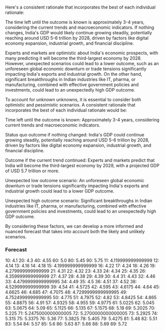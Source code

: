 Here's a consistent rationale that incorporates the best of each individual rationale:

The time left until the outcome is known is approximately 3-4 years, considering the current trends and macroeconomic indicators. If nothing changes, India's GDP would likely continue growing steadily, potentially reaching around USD 5-6 trillion by 2028, driven by factors like digital economy expansion, industrial growth, and financial discipline.

Experts and markets are optimistic about India's economic prospects, with many predicting it will become the third-largest economy by 2028. However, unexpected scenarios could lead to a lower outcome, such as an unforeseen global economic downturn or trade tensions significantly impacting India's exports and industrial growth. On the other hand, significant breakthroughs in Indian industries like IT, pharma, or manufacturing, combined with effective government policies and investments, could lead to an unexpectedly high GDP outcome.

To account for unknown unknowns, it is essential to consider both optimistic and pessimistic scenarios. A consistent rationale that incorporates the best of each individual rationale would be:

Time left until the outcome is known: Approximately 3-4 years, considering current trends and macroeconomic indicators.

Status quo outcome if nothing changed: India's GDP could continue growing steadily, potentially reaching around USD 5-6 trillion by 2028, driven by factors like digital economy expansion, industrial growth, and financial discipline.

Outcome if the current trend continued: Experts and markets predict that India will become the third-largest economy by 2028, with a projected GDP of USD 5.7 trillion or more.

Unexpected low outcome scenario: An unforeseen global economic downturn or trade tensions significantly impacting India's exports and industrial growth could lead to a lower GDP outcome.

Unexpected high outcome scenario: Significant breakthroughs in Indian industries like IT, pharma, or manufacturing, combined with effective government policies and investments, could lead to an unexpectedly high GDP outcome.

By considering these factors, we can develop a more informed and nuanced forecast that takes into account both the likely and unlikely scenarios.

### Forecast

10: 4.1
20: 4.3
40: 4.55
60: 5.0
80: 5.45
90: 5.75
11: 4.119999999999999
12: 4.14
13: 4.16
14: 4.18
15: 4.199999999999999
16: 4.22
17: 4.24
18: 4.26
19: 4.279999999999999
21: 4.31
22: 4.32
23: 4.33
24: 4.34
25: 4.35
26: 4.359999999999999
27: 4.37
28: 4.38
29: 4.39
30: 4.4
31: 4.43
32: 4.46
33: 4.4799999999999995
34: 4.49
35: 4.5
36: 4.51
37: 4.52
38: 4.529999999999999
39: 4.54
41: 4.5725
42: 4.595
43: 4.6175
44: 4.64
45: 4.6625
46: 4.685
47: 4.7075
48: 4.7299999999999995
49: 4.7524999999999995
50: 4.775
51: 4.7975
52: 4.82
53: 4.8425
54: 4.865
55: 4.8875
56: 4.91
57: 4.9325
58: 4.955
59: 4.9775
61: 5.0225
62: 5.045
63: 5.0675
64: 5.09
65: 5.1125
66: 5.135
67: 5.1575
68: 5.18
69: 5.2025
70: 5.225
71: 5.2475000000000005
72: 5.2700000000000005
73: 5.2925
74: 5.315
75: 5.3375
76: 5.36
77: 5.3825
78: 5.405
79: 5.4275
81: 5.48
82: 5.51
83: 5.54
84: 5.57
85: 5.6
86: 5.63
87: 5.66
88: 5.69
89: 5.72